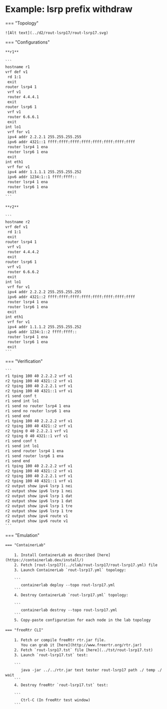 # Example: lsrp prefix withdraw

=== "Topology"

    ![Alt text](../d2/rout-lsrp17/rout-lsrp17.svg)

=== "Configurations"

    **r1**

    ```
    hostname r1
    vrf def v1
     rd 1:1
     exit
    router lsrp4 1
     vrf v1
     router 4.4.4.1
     exit
    router lsrp6 1
     vrf v1
     router 6.6.6.1
     exit
    int lo1
     vrf for v1
     ipv4 addr 2.2.2.1 255.255.255.255
     ipv6 addr 4321::1 ffff:ffff:ffff:ffff:ffff:ffff:ffff:ffff
     router lsrp4 1 ena
     router lsrp6 1 ena
     exit
    int eth1
     vrf for v1
     ipv4 addr 1.1.1.1 255.255.255.252
     ipv6 addr 1234:1::1 ffff:ffff::
     router lsrp4 1 ena
     router lsrp6 1 ena
     exit
    ```

    **r2**

    ```
    hostname r2
    vrf def v1
     rd 1:1
     exit
    router lsrp4 1
     vrf v1
     router 4.4.4.2
     exit
    router lsrp6 1
     vrf v1
     router 6.6.6.2
     exit
    int lo1
     vrf for v1
     ipv4 addr 2.2.2.2 255.255.255.255
     ipv6 addr 4321::2 ffff:ffff:ffff:ffff:ffff:ffff:ffff:ffff
     router lsrp4 1 ena
     router lsrp6 1 ena
     exit
    int eth1
     vrf for v1
     ipv4 addr 1.1.1.2 255.255.255.252
     ipv6 addr 1234:1::2 ffff:ffff::
     router lsrp4 1 ena
     router lsrp6 1 ena
     exit
    ```

=== "Verification"

    ```
    r1 tping 100 40 2.2.2.2 vrf v1
    r2 tping 100 40 4321::2 vrf v1
    r2 tping 100 40 2.2.2.1 vrf v1
    r2 tping 100 40 4321::1 vrf v1
    r1 send conf t
    r1 send int lo1
    r1 send no router lsrp4 1 ena
    r1 send no router lsrp6 1 ena
    r1 send end
    r1 tping 100 40 2.2.2.2 vrf v1
    r2 tping 100 40 4321::2 vrf v1
    r2 tping 0 40 2.2.2.1 vrf v1
    r2 tping 0 40 4321::1 vrf v1
    r1 send conf t
    r1 send int lo1
    r1 send router lsrp4 1 ena
    r1 send router lsrp6 1 ena
    r1 send end
    r1 tping 100 40 2.2.2.2 vrf v1
    r2 tping 100 40 4321::2 vrf v1
    r2 tping 100 40 2.2.2.1 vrf v1
    r2 tping 100 40 4321::1 vrf v1
    r2 output show ipv4 lsrp 1 nei
    r2 output show ipv6 lsrp 1 nei
    r2 output show ipv4 lsrp 1 dat
    r2 output show ipv6 lsrp 1 dat
    r2 output show ipv4 lsrp 1 tre
    r2 output show ipv6 lsrp 1 tre
    r2 output show ipv4 route v1
    r2 output show ipv6 route v1
    ```

=== "Emulation"

    === "ContainerLab"

        1. Install ContainerLab as described [here](https://containerlab.dev/install/)  
        2. Fetch [rout-lsrp17](../clab/rout-lsrp17/rout-lsrp17.yml) file  
        3. Launch ContainerLab `rout-lsrp17.yml` topology:  

        ```
           containerlab deploy --topo rout-lsrp17.yml  
        ```
        4. Destroy ContainerLab `rout-lsrp17.yml` topology:  

        ```
           containerlab destroy --topo rout-lsrp17.yml  
        ```
        5. Copy-paste configuration for each node in the lab topology

    === "freeRtr CLI"

        1. Fetch or compile freeRtr rtr.jar file.  
           You can grab it [here](http://www.freertr.org/rtr.jar)  
        2. Fetch `rout-lsrp17.tst` file [here](../tst/rout-lsrp17.tst)  
        3. Launch `rout-lsrp17.tst` test:  

        ```
           java -jar ../../rtr.jar test tester rout-lsrp17 path ./ temp ./ wait
        ```
        4. Destroy freeRtr `rout-lsrp17.tst` test:  

        ```
           Ctrl-C (In freeRtr test window)
        ```


